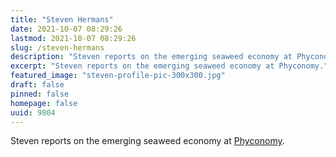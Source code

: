 ```yaml
---
title: "Steven Hermans"
date: 2021-10-07 08:29:26
lastmod: 2021-10-07 08:29:26
slug: /steven-hermans
description: "Steven reports on the emerging seaweed economy at Phyconomy."
excerpt: "Steven reports on the emerging seaweed economy at Phyconomy."
featured_image: "steven-profile-pic-300x300.jpg"
draft: false
pinned: false
homepage: false
uuid: 9804
---
```

<p>Steven reports on the emerging seaweed economy at <a href="https://phyconomy.net">Phyconomy</a>.</p>
